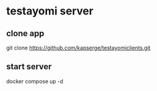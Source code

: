 # testayomi server

clone app
----------
git clone https://github.com/kapserge/testayomiclients.git


## start server 
 
docker compose up -d
